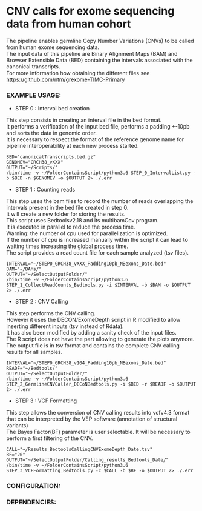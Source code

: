# CNV calls for exome sequencing data from human cohort


The pipeline enables germline Copy Number Variations (CNVs) to be called from human exome sequencing data.<br>
The input data of this pipeline are Binary Alignment Maps (BAM) and Browser Extensible Data (BED) containing the intervals associated with the canonical transcripts.<br>
For more information how obtaining the different files see https://github.com/ntm/grexome-TIMC-Primary<br>

### EXAMPLE USAGE:

* STEP 0 : Interval bed creation <br>

This step consists in creating an interval file in the bed format.<br>
It performs a verification of the input bed file, performs a padding +-10pb and sorts the data in genomic order.<br>
It is necessary to respect the format of the reference genome name for pipeline interoperability at each new process started.<br>
```
BED="canonicalTranscripts.bed.gz"
GENOMEV="GRCH38_vXXX"
OUTPUT="~/Scripts/"
/bin/time -v ~/FolderContainsScript/python3.6 STEP_0_IntervalList.py -b $BED -n $GENOMEV -o $OUTPUT 2> ./.err
```

* STEP 1 : Counting reads <br>

This step uses the bam files to record the number of reads overlapping the intervals present in the bed file created in step 0.<br>
It will create a new folder for storing the results. <br>
This script uses Bedtoolsv2.18 and its multibamCov program.<br>
It is executed in parallel to reduce the process time.<br>
Warning: the number of cpu used for parallelization is optimized.<br>
If the number of cpu is increased manually within the script it can lead to waiting times increasing the global process time.<br>
The script provides a read count file for each sample analyzed (tsv files).<br>

```
INTERVAL="~/STEP0_GRCH38_vXXX_Padding10pb_NBexons_Date.bed"
BAM="~/BAMs/"
OUTPUT="~/SelectOutputFolder/"
/bin/time -v ~/FolderContainsScript/python3.6 STEP_1_CollectReadCounts_Bedtools.py -i $INTERVAL -b $BAM -o $OUTPUT 2> ./.err 
```

* STEP 2 : CNV Calling<br>

This step performs the CNV calling.<br>
However it uses the DECON/ExomeDepth script in R modified to allow inserting different inputs (tsv instead of Rdata).<br>
It has also been modified by adding a sanity check of the input files.<br>
The R script does not have the part allowing to generate the plots anymore.<br>
The output file is in tsv format and contains the complete CNV calling results for all samples.<br>
```
INTERVAL="~/STEP0_GRCH38_v104_Padding10pb_NBexons_Date.bed"
READF="~/Bedtools/"
OUTPUT="~/SelectOutputFolder/"
/bin/time -v ~/FolderContainsScript/python3.6 STEP_2_GermlineCNVCaller_DECoNBedtools.py -i $BED -r $READF -o $OUTPUT 2> ./.err
```

* STEP 3 : VCF Formatting<br>

This step allows the conversion of CNV calling results into vcfv4.3 format that can be interpreted by the VEP software (annotation of structural variants) <br>
The Bayes Factor(BF) parameter is user selectable. It will be necessary to perform a first filtering of the CNV. <br>
```
CALL="~/Results_BedtoolsCallingCNVExomeDepth_Date.tsv"
BF="20"
OUTPUT="~/SelectOutputFolder/Calling_results_Bedtools_Date/"
/bin/time -v ~/FolderContainsScript/python3.6 STEP_3_VCFFormatting_Bedtools.py -c $CALL -b $BF -o $OUTPUT 2> ./.err
```

### CONFIGURATION:

### DEPENDENCIES:



